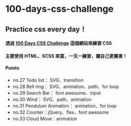 # 100-days-css-challenge

## Practice css every day！

#### 透過 [100 Days CSS Challenge](https://100dayscss.com) 這個網站來練習 CSS 
#### 主要使用 HTML、SCSS 來寫，一天一練習，讓自己更厲害！

#### Points
- no.27 Todo list： SVG、transition
- no.28 Bell ring： SVG、animation、path、for loop
- no.29 Search Bar： font awesome、input
- no.30 Wind： SVG、path、animation
- no.31 Pendulum Animation： animation、for loop
- no.32 Counter：jQuery、flex、font awesome
- no.33 Cloud Move：animation
